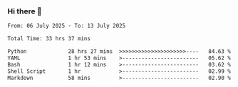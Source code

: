 ### Hi there 👋

<!--
**ututono/ututono** is a ✨ _special_ ✨ repository because its `README.md` (this file) appears on your GitHub profile.

Here are some ideas to get you started:

- 🔭 I’m currently working on ...
- 🌱 I’m currently learning ...
- 👯 I’m looking to collaborate on ...
- 🤔 I’m looking for help with ...
- 💬 Ask me about ...
- 📫 How to reach me: ...
- 😄 Pronouns: ...
- ⚡ Fun fact: ...
-->



<!--START_SECTION:waka-->

```txt
From: 06 July 2025 - To: 13 July 2025

Total Time: 33 hrs 37 mins

Python             28 hrs 27 mins  >>>>>>>>>>>>>>>>>>>>>----   84.63 %
YAML               1 hr 53 mins    >------------------------   05.62 %
Bash               1 hr 12 mins    >------------------------   03.62 %
Shell Script       1 hr            >------------------------   02.99 %
Markdown           58 mins         >------------------------   02.90 %
```

<!--END_SECTION:waka-->
